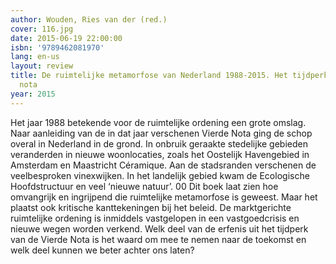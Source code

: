 ```yaml
---
author: Wouden, Ries van der (red.)
cover: 116.jpg
date: 2015-06-19 22:00:00
isbn: '9789462081970'
lang: en-us
layout: review
title: De ruimtelijke metamorfose van Nederland 1988-2015. Het tijdperk van de vierde
  nota
year: 2015
---
```

Het jaar 1988 betekende voor de ruimtelijke ordening een grote omslag. Naar aanleiding van de in dat jaar verschenen Vierde Nota ging de schop overal in Nederland in de grond. In onbruik geraakte stedelijke gebieden veranderden in nieuwe woonlocaties, zoals het Oostelijk Havengebied in Amsterdam en Maastricht Céramique. Aan de stadsranden verschenen de veelbesproken vinexwijken. In het landelijk gebied kwam de Ecologische Hoofdstructuur en veel ‘nieuwe natuur’. 00 Dit boek laat zien hoe omvangrijk en ingrijpend die ruimtelijke metamorfose is geweest. Maar het plaatst ook kritische kanttekeningen bij het beleid. De marktgerichte ruimtelijke ordening is inmiddels vastgelopen in een vastgoedcrisis en nieuwe wegen worden verkend. Welk deel van de erfenis uit het tijdperk van de Vierde Nota is het waard om mee te nemen naar de toekomst en welk deel kunnen we beter achter ons laten?
